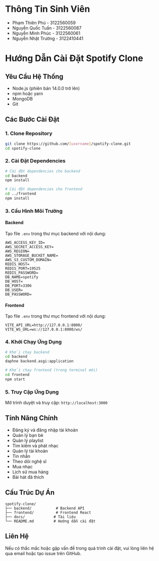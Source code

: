 # Thông Tin Sinh Viên
- Phạm Thiên Phú - 3122560059
- Nguyễn Quốc Tuấn - 3122560087
- Nguyễn Minh Phúc - 3122560061
- Nguyễn Nhật Trường - 3122410441

# Hướng Dẫn Cài Đặt Spotify Clone

## Yêu Cầu Hệ Thống
- Node.js (phiên bản 14.0.0 trở lên)
- npm hoặc yarn
- MongoDB
- Git

## Các Bước Cài Đặt

### 1. Clone Repository
```bash
git clone https://github.com/[username]/spotify-clone.git
cd spotify-clone
```

### 2. Cài Đặt Dependencies
```bash
# Cài đặt dependencies cho backend
cd backend
npm install

# Cài đặt dependencies cho frontend
cd ../frontend
npm install
```

### 3. Cấu Hình Môi Trường
#### Backend
Tạo file `.env` trong thư mục backend với nội dung:
```
AWS_ACCESS_KEY_ID=
AWS_SECRET_ACCESS_KEY=
AWS_REGION=
AWS_STORAGE_BUCKET_NAME=
AWS_S3_CUSTOM_DOMAIN=
REDIS_HOST=
REDIS_PORT=19525
REDIS_PASSWORD=
DB_NAME=spotify
DB_HOST=
DB_PORT=3306
DB_USER=
DB_PASSWORD=
```

#### Frontend
Tạo file `.env` trong thư mục frontend với nội dung:
```
VITE_API_URL=http://127.0.0.1:8000/
VITE_WS_URL=ws://127.0.0.1:8000/ws/
```

### 4. Khởi Chạy Ứng Dụng
```bash
# Khởi chạy backend
cd backend
daphne backend.asgi:application

# Khởi chạy frontend (trong terminal mới)
cd frontend
npm start
```

### 5. Truy Cập Ứng Dụng
Mở trình duyệt và truy cập: `http://localhost:3000`

## Tính Năng Chính
- Đăng ký và đăng nhập tài khoản
- Quản lý bạn bè
- Quản lý playlist
- Tìm kiếm và phát nhạc
- Quản lý tài khoản
- Tin nhắn
- Theo dõi nghệ sĩ
- Mua nhạc
- Lịch sử mua hàng
- Bài hát đã thích

## Cấu Trúc Dự Án
```
spotify-clone/
├── backend/           # Backend API
├── frontend/          # Frontend React
├── docs/             # Tài liệu
└── README.md         # Hướng dẫn cài đặt
```

## Liên Hệ
Nếu có thắc mắc hoặc gặp vấn đề trong quá trình cài đặt, vui lòng liên hệ qua email hoặc tạo issue trên GitHub.